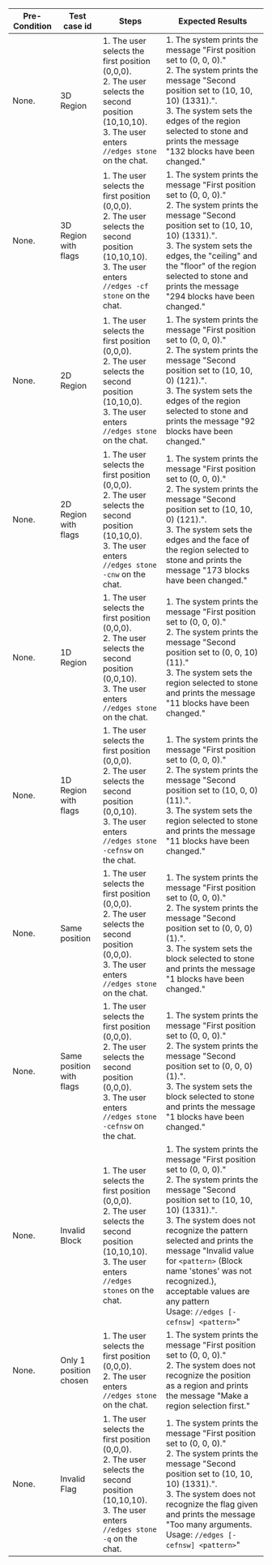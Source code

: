 
| Pre-Condition | Test case id             | Steps                                                                                                                                                               | Expected Results                                                                                                                                                                                                                                                                                                                                                                                |
| ------------- | ------------------------ | ------------------------------------------------------------------------------------------------------------------------------------------------------------------- | ----------------------------------------------------------------------------------------------------------------------------------------------------------------------------------------------------------------------------------------------------------------------------------------------------------------------------------------------------------------------------------------------- |
| None.         | 3D Region                | 1. The user selects the first position (0,0,0).<br>2. The user selects the second position (10,10,10).<br>3. The user enters ``//edges stone`` on the chat.<br>     | 1. The system prints the message "First position set to (0, 0, 0)."<br>2. The system prints the message "Second position set to (10, 10, 10) (1331).".<br>3. The system sets the edges of the region selected to stone and prints the message "132 blocks have been changed."                                                                                                                   |
| None.         | 3D Region with flags     | 1. The user selects the first position (0,0,0).<br>2. The user selects the second position (10,10,10).<br>3. The user enters ``//edges -cf stone`` on the chat.<br> | 1. The system prints the message "First position set to (0, 0, 0)."<br>2. The system prints the message "Second position set to (10, 10, 10) (1331).".<br>3. The system sets the edges, the "ceiling" and the "floor" of the region selected to stone and prints the message "294 blocks have been changed."                                                                                    |
| None.         | 2D Region                | 1. The user selects the first position (0,0,0).<br>2. The user selects the second position (10,10,0).<br>3. The user enters ``//edges stone`` on the chat.<br>      | 1. The system prints the message "First position set to (0, 0, 0)."<br>2. The system prints the message "Second position set to (10, 10, 0) (121).".<br>3. The system sets the edges of the region selected to stone and prints the message "92 blocks have been changed."                                                                                                                      |
| None.         | 2D Region with flags     | 1. The user selects the first position (0,0,0).<br>2. The user selects the second position (10,10,0).<br>3. The user enters ``//edges stone -cnw`` on the chat.     | 1. The system prints the message "First position set to (0, 0, 0)."<br>2. The system prints the message "Second position set to (10, 10, 0) (121).".<br>3. The system sets the edges and the face of the region selected to stone and prints the message "173 blocks have been changed."                                                                                                        |
| None.         | 1D Region                | 1. The user selects the first position (0,0,0).<br>2. The user selects the second position (0,0,10).<br>3. The user enters ``//edges stone`` on the chat.           | 1. The system prints the message "First position set to (0, 0, 0)."<br>2. The system prints the message "Second position set to (0, 0, 10) (11)."<br>3. The system sets the region selected to stone and prints the message "11 blocks have been changed."                                                                                                                                      |
| None.         | 1D Region with flags     | 1. The user selects the first position (0,0,0).<br>2. The user selects the second position (0,0,10).<br>3. The user enters ``//edges stone -cefnsw`` on the chat.   | 1. The system prints the message "First position set to (0, 0, 0)."<br>2. The system prints the message "Second position set to (10, 0, 0) (11).".<br>3. The system sets the region selected to stone and prints the message "11 blocks have been changed."                                                                                                                                     |
| None.         | Same position            | 1. The user selects the first position (0,0,0).<br>2. The user selects the second position (0,0,0).<br>3. The user enters ``//edges stone`` on the chat.<br>        | 1. The system prints the message "First position set to (0, 0, 0)."<br>2. The system prints the message "Second position set to (0, 0, 0) (1).".<br>3. The system sets the block selected to stone and prints the message "1 blocks have been changed."                                                                                                                                         |
| None.         | Same position with flags | 1. The user selects the first position (0,0,0).<br>2. The user selects the second position (0,0,0).<br>3. The user enters ``//edges stone -cefnsw`` on the chat.    | 1. The system prints the message "First position set to (0, 0, 0)."<br>2. The system prints the message "Second position set to (0, 0, 0) (1).".<br>3. The system sets the block selected to stone and prints the message "1 blocks have been changed."                                                                                                                                         |
| None.         | Invalid Block            | 1. The user selects the first position (0,0,0).<br>2. The user selects the second position (10,10,10).<br>3. The user enters ``//edges stones`` on the chat.<br>    | 1. The system prints the message "First position set to (0, 0, 0)."<br>2. The system prints the message "Second position set to (10, 10, 10) (1331).".<br>3. The system does not recognize the pattern selected and prints the message "Invalid value for ``<pattern>`` (Block name 'stones' was not recognized.), acceptable values are any pattern<br>Usage: ``//edges [-cefnsw] <pattern>``" |
| None.         | Only 1 position chosen   | 1. The user selects the first position (0,0,0).<br>2. The user enters ``//edges stone`` on the chat.<br>                                                            | 1. The system prints the message "First position set to (0, 0, 0)."<br>2. The system does not recognize the position as a region and prints the message "Make a region selection first."                                                                                                                                                                                                        |
| None.         | Invalid Flag             | 1. The user selects the first position (0,0,0).<br>2. The user selects the second position (10,10,10).<br>3. The user enters ``//edges stone -q`` on the chat.      | 1. The system prints the message "First position set to (0, 0, 0)."<br>2. The system prints the message "Second position set to (10, 10, 10) (1331).".<br>3. The system does not recognize the flag given and prints the message "Too many arguments.<br>Usage: ``//edges [-cefnsw] <pattern>``"                                                                                                |


